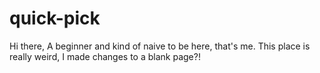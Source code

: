 # quick-pick

Hi there,
A beginner and kind of naive to be here, that's me.
This place is really weird, I made changes to a blank page?!
